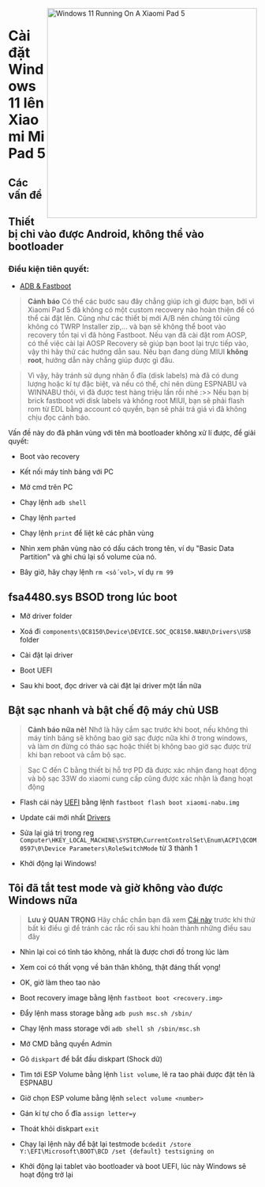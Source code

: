 <img align="right" src="https://raw.githubusercontent.com/erdilS/Port-Windows-11-Xiaomi-Pad-5/main/nabu.png" width="425" alt="Windows 11 Running On A Xiaomi Pad 5">


# Cài đặt Windows 11 lên Xiaomi Mi Pad 5

## Các vấn đề


## Thiết bị chỉ vào được Android, không thể vào bootloader

### Điều kiện tiên quyết:

- [ADB & Fastboot](https://developer.android.com/studio/releases/platform-tools)

> **Cảnh báo** Có thể các bước sau đây chẳng giúp ích gì được bạn, bởi vì Xiaomi Pad 5 đã không có một custom recovery nào hoàn thiện để có thể cài đặt lên. Cũng như các thiết bị mới A/B nên chúng tôi cũng không có TWRP Installer zip,... và bạn sẽ không thể boot vào recovery tồn tại vì đã hỏng Fastboot. Nếu vạn đã cài đặt rom AOSP, có thể việc cài lại AOSP Recovery sẽ giúp bạn boot lại trực tiếp vào, vậy thì hãy thử các hướng dẫn sau. Nếu bạn đang dùng MIUI **không root**, hướng dẫn này chẳng giúp được gì đâu.

> Vì vậy, hãy tránh sử dụng nhãn ổ đĩa (disk labels) mà đã có dung lượng hoặc kí tự đặc biệt, và nếu có thể, chỉ nên dùng ESPNABU và WINNABU thôi, vì đã được test hàng triệu lần rồi nhé :>> Nếu bạn bị brick fastboot với disk labels và không root MIUI, bạn sẽ phải flash rom từ EDL bằng account có quyền, bạn sẽ phải trá giá vì đã không chịu đọc cảnh báo.


Vấn đề này do đã phân vùng với tên mà bootloader không xử lí được, để giải quyết:

- Boot vào recovery

- Kết nối máy tính bảng với PC

- Mở cmd trên PC

- Chạy lệnh ```adb shell```

- Chạy lệnh ```parted```

- Chạy lệnh ```print``` để liệt kê các phân vùng

- Nhìn xem phân vùng nào có dấu cách trong tên, ví dụ "Basic Data Partition" và ghi chú lại số volume của nó.

- Bây giờ, hãy chạy lệnh ```rm <số vol>```, ví dụ ```rm 99```


## fsa4480.sys BSOD trong lúc boot

- Mở driver folder

- Xoá đi ```components\QC8150\Device\DEVICE.SOC_QC8150.NABU\Drivers\USB``` folder

- Cài đặt lại driver

- Boot UEFI

- Sau khi boot, đọc driver và cài đặt lại driver một lần nữa

## Bật sạc nhanh và bật chế độ máy chủ USB

> **Cảnh báo nữa nè!** Nhớ là hãy cắm sạc trước khi boot, nếu không thì máy tính bảng sẽ không bao giờ sạc được nữa khi ở trong windows, và làm ơn đừng có tháo sạc hoặc thiết bị không bao giờ sạc được trừ khi bạn reboot và cắm bộ sạc.

> Sạc C đến C bằng thiết bị hỗ trợ PD đã được xác nhận đang hoạt động và bộ sạc 33W do xiaomi cung cấp cũng được xác nhận là đang hoạt động


- Flash cái này [UEFI](https://github.com/kmille36/TempStorage/blob/main/xiaomi-nabu.img?raw=true) bằng lệnh ```fastboot flash boot xiaomi-nabu.img```

- Update cái mới nhất [Drivers](https://github.com/erdilS/Port-Windows-11-Xiaomi-Pad-5/blob/main/guide/driver-updating-selection.md)

- Sửa lại giá trị trong reg ```Computer\HKEY_LOCAL_MACHINE\SYSTEM\CurrentControlSet\Enum\ACPI\QCOM0597\0\Device Parameters\RoleSwitchMode``` từ 3 thành 1 

- Khởi động lại Windows!

## Tôi đã tắt test mode và giờ không vào được Windows nữa

> **Lưu ý** **QUAN TRỌNG** Hãy chắc chắn bạn đã xem [Cái này](https://youtu.be/oHg5SJYRHA0) trước khi thử bất kì điều gì để tránh các rắc rối sau khi hoàn thành những điều sau đây

- Nhìn lại coi có tỉnh táo không, nhất là được chơi đồ trong lúc làm

- Xem coi có thất vọng về bản thân không, thật đáng thất vọng!

- OK, giờ làm theo tao nào

- Boot recovery image bằng lệnh ```fastboot boot <recovery.img>```

- Đẩy lệnh mass storage bằng ```adb push msc.sh /sbin/```

- Chạy lệnh mass storage với ```adb shell sh /sbin/msc.sh```

- Mở CMD bằng quyền Admin

- Gõ ```diskpart``` để bắt đầu diskpart (Shock dữ)

- Tìm tới ESP Volume bằng lệnh ```list volume```, lẽ ra tao phải được đặt tên là ESPNABU

- Giờ chọn ESP volume bằng lệnh ```select volume <number>```

- Gán kí tự cho ổ đĩa ```assign letter=y```

- Thoát khỏi diskpart ```exit```

- Chạy lại lệnh này để bật lại testmode ```bcdedit /store Y:\EFI\Microsoft\BOOT\BCD /set {default} testsigning on```

- Khởi động lại tablet vào bootloader và boot UEFI, lúc này Windows sẽ hoạt động trở lại

